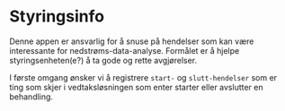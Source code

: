# Styringsinfo

Denne appen er ansvarlig for å snuse på hendelser som kan være interessante for nedstrøms-data-analyse. Formålet er å hjelpe styringsenheten(e?) å ta gode og rette avgjørelser.

I første omgang ønsker vi å registrere `start-` og `slutt-hendelser` som er ting som skjer i vedtaksløsningen som enter starter eller avslutter en behandling.
